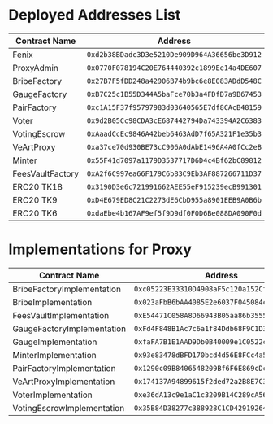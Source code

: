 # Deployed Addresses List

| Contract Name | Address |
|---------------|---------|
| Fenix | `0xd2b38BDadc3D3e5210De909D964A36656be3D912` |
| ProxyAdmin | `0x0770F078194C20E764440392c1899Ee14a4DE607` |
| BribeFactory | `0x27B7F5fDD248a42906B74b9bc6e8E083ADdD548C` |
| GaugeFactory | `0xB7C25c1B55D344A5baFce70b3a4FDfD7a9B67453` |
| PairFactory | `0xc1A15F37f95797983d03640565E7df8CAcB48159` |
| Voter | `0x9d2B05Cc98CDA3cE687442794Da743394A2C6383` |
| VotingEscrow | `0xAaadCcEc9846A42beb6463AdD7f65A321F1e35b3` |
| VeArtProxy | `0xa37ce70d930BE73cC906A0dAbE1496A4A0fCc2eB` |
| Minter | `0x55F41d7097a1179D3537717D6D4c4Bf62bC89812` |
| FeesVaultFactory | `0xA2f6C997ea66F179C6b83C9Eb3AF887266711D37` |
| ERC20 TK18 | `0x3190D3e6c721991662AEE55eF915239ecB991301` |
| ERC20 TK9 | `0xD4E679ED8C21C2273dE6CbD955a8901EEB9A0B6b` |
| ERC20 TK6 | `0xdaEbe4b167AF9ef5f9D9df0F0D6Be088DA090F0d` |


# Implementations for Proxy

| Contract Name | Address |
|---------------|---------|
| BribeFactoryImplementation | `0xc05223E33310D4908aF5c120a152CfE7EbC50827` |
| BribeImplementation | `0x023aFbB6bAA4085E2e6037F045084c0F7382076F` |
| FeesVaultImplementation | `0xE54471C058A8D66943B05aa86b35558A17D64aa5` |
| GaugeFactoryImplementation | `0xFd4F848B1Ac7c6a1f84Ddb68F9C1D3e47413298C` |
| GaugeImplementation | `0xfaFA7B1E1AAD9Db0B40009e1C0522c4aC32F5c5E` |
| MinterImplementation | `0x93e83478dBFD170bcd4d56E8FCc4a584743Eb994` |
| PairFactoryImplementation | `0x1290c09B8406548209Bf6F6E869cDcc3CB9ec37b` |
| VeArtProxyImplementation | `0x174137A94899615f2ded72a2B8E7C32b20d19A49` |
| VoterImplementation | `0xe36dA13c9e1aC1c3209B14C289cA56630EB43d4d` |
| VotingEscrowImplementation | `0x35B84D38277c388928C1CD42919264b3151F2E0a` |
